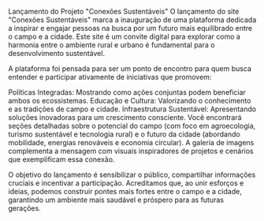Lançamento do Projeto "Conexões Sustentáveis"
O lançamento do site "Conexões Sustentáveis" marca a inauguração de uma plataforma dedicada a inspirar e engajar pessoas na busca por um futuro mais equilibrado entre o campo e a cidade. Este site é um convite digital para explorar como a harmonia entre o ambiente rural e urbano é fundamental para o desenvolvimento sustentável.

A plataforma foi pensada para ser um ponto de encontro para quem busca entender e participar ativamente de iniciativas que promovem:

Políticas Integradas: Mostrando como ações conjuntas podem beneficiar ambos os ecossistemas.
Educação e Cultura: Valorizando o conhecimento e as tradições de campo e cidade.
Infraestrutura Sustentável: Apresentando soluções inovadoras para um crescimento consciente.
Você encontrará seções detalhadas sobre o potencial do campo (com foco em agroecologia, turismo sustentável e tecnologia rural) e o futuro da cidade (abordando mobilidade, energias renováveis e economia circular). A galeria de imagens complementa a mensagem com visuais inspiradores de projetos e cenários que exemplificam essa conexão.

O objetivo do lançamento é sensibilizar o público, compartilhar informações cruciais e incentivar a participação. Acreditamos que, ao unir esforços e ideias, podemos construir pontes mais fortes entre o campo e a cidade, garantindo um ambiente mais saudável e próspero para as futuras gerações.
